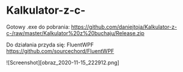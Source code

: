# Kalkulator-z-c-


Gotowy .exe do pobrania:
https://github.com/daniejtoja/Kalkulator-z-c-/raw/master/Kalkulator%20z%20buchaju/Release.zip

Do działania przyda się:
FluentWPF
https://github.com/sourcechord/FluentWPF







![Screenshot][obraz_2020-11-15_222912.png]
